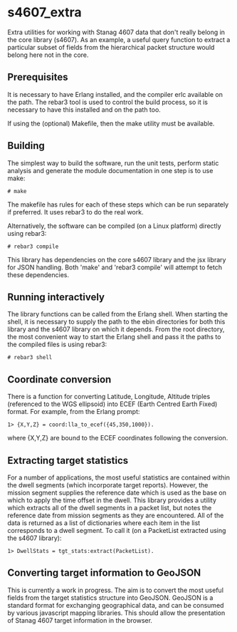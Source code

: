 # s4607_extra
Extra utilities for working with Stanag 4607 data that don't really belong in the core library (s4607). As an example, a useful query function to extract a particular subset of fields from the hierarchical packet structure would belong here not in the core. 

## Prerequisites
It is necessary to have Erlang installed, and the compiler erlc available on the path. The rebar3 tool is used to control the build process, so it is necessary to have this installed and on the path too. 

If using the (optional) Makefile, then the make utility must be available.

## Building

The simplest way to build the software, run the unit tests, perform static analysis and generate the module documentation in one step is to use make:
```
# make
```
The makefile has rules for each of these steps which can be run separately if preferred. It uses rebar3 to do the real work.

Alternatively, the software can be compiled (on a Linux platform) directly using rebar3:
```
# rebar3 compile
```
This library has dependencies on the core s4607 library and the jsx library for JSON handling. Both 'make' and 'rebar3 compile' will attempt to fetch these dependencies.
## Running interactively
The library functions can be called from the Erlang shell. When starting the shell, it is necessary to supply the path to the ebin directories for both this library and the s4607 library on which it depends. From the root directory, the most convenient way to start the Erlang shell and pass it the paths to the compiled files is using rebar3:
```
# rebar3 shell 
```
## Coordinate conversion
There is a function for converting Latitude, Longitude, Altitude triples (referenced to the WGS ellipsoid) into ECEF (Earth Centred Earth Fixed) format. For example, from the Erlang prompt:
```
1> {X,Y,Z} = coord:lla_to_ecef({45,350,1000}).
```
where {X,Y,Z} are bound to the ECEF coordinates following the conversion.

## Extracting target statistics
For a number of applications, the most useful statistics are contained within the dwell segments (which incorporate target reports). However, the mission segment supplies the reference date which is used as the base on which to apply the time offset in the dwell. This library provides a utility which extracts all of the dwell segments in a packet list, but notes the reference date from mission segments as they are encountered. All of the data is returned as a list of dictionaries where each item in the list corresponds to a dwell segment. To call it (on a PacketList extracted using the s4607 library):
```
1> DwellStats = tgt_stats:extract(PacketList).
```

## Converting target information to GeoJSON
This is currently a work in progress. The aim is to convert the most useful fields from the target statistics structure into GeoJSON. GeoJSON is a standard format for exchanging geographical data, and can be consumed by various javascript mapping libraries. This should allow the presentation of Stanag 4607 target information in the browser. 

